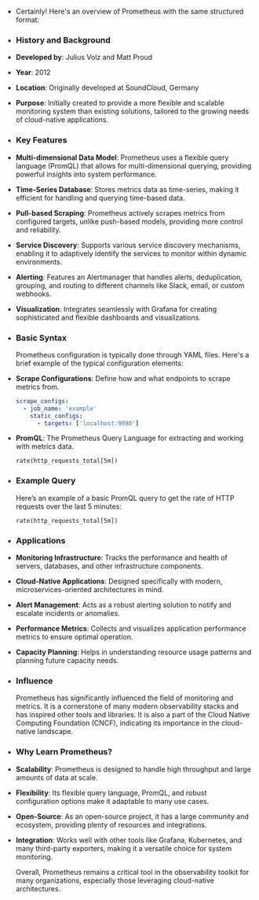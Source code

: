 - Certainly! Here's an overview of Prometheus with the same structured format:
- ### **History and Background**
- **Developed by**: Julius Volz and Matt Proud
- **Year**: 2012
- **Location**: Originally developed at SoundCloud, Germany
- **Purpose**: Initially created to provide a more flexible and scalable monitoring system than existing solutions, tailored to the growing needs of cloud-native applications.
- ### **Key Features**
- **Multi-dimensional Data Model**: Prometheus uses a flexible query language (PromQL) that allows for multi-dimensional querying, providing powerful insights into system performance.
- **Time-Series Database**: Stores metrics data as time-series, making it efficient for handling and querying time-based data.
- **Pull-based Scraping**: Prometheus actively scrapes metrics from configured targets, unlike push-based models, providing more control and reliability.
- **Service Discovery**: Supports various service discovery mechanisms, enabling it to adaptively identify the services to monitor within dynamic environments.
- **Alerting**: Features an Alertmanager that handles alerts, deduplication, grouping, and routing to different channels like Slack, email, or custom webhooks.
- **Visualization**: Integrates seamlessly with Grafana for creating sophisticated and flexible dashboards and visualizations.
- ### **Basic Syntax**
  
  Prometheus configuration is typically done through YAML files. Here's a brief example of the typical configuration elements:
- **Scrape Configurations**: Define how and what endpoints to scrape metrics from. 
  
  ```yaml
  scrape_configs:
    - job_name: 'example'
      static_configs:
        - targets: ['localhost:9090']
  ```
- **PromQL**: The Prometheus Query Language for extracting and working with metrics data. 
  
  ```promql
  rate(http_requests_total[5m])
  ```
- ### **Example Query**
  
  Here’s an example of a basic PromQL query to get the rate of HTTP requests over the last 5 minutes:
  
  ```promql
  rate(http_requests_total[5m])
  ```
- ### **Applications**
- **Monitoring Infrastructure**: Tracks the performance and health of servers, databases, and other infrastructure components.
- **Cloud-Native Applications**: Designed specifically with modern, microservices-oriented architectures in mind.
- **Alert Management**: Acts as a robust alerting solution to notify and escalate incidents or anomalies.
- **Performance Metrics**: Collects and visualizes application performance metrics to ensure optimal operation.
- **Capacity Planning**: Helps in understanding resource usage patterns and planning future capacity needs.
- ### **Influence**
  
  Prometheus has significantly influenced the field of monitoring and metrics. It is a cornerstone of many modern observability stacks and has inspired other tools and libraries. It is also a part of the Cloud Native Computing Foundation (CNCF), indicating its importance in the cloud-native landscape.
- ### **Why Learn Prometheus?**
- **Scalability**: Prometheus is designed to handle high throughput and large amounts of data at scale.
- **Flexibility**: Its flexible query language, PromQL, and robust configuration options make it adaptable to many use cases.
- **Open-Source**: As an open-source project, it has a large community and ecosystem, providing plenty of resources and integrations.
- **Integration**: Works well with other tools like Grafana, Kubernetes, and many third-party exporters, making it a versatile choice for system monitoring.
  
  Overall, Prometheus remains a critical tool in the observability toolkit for many organizations, especially those leveraging cloud-native architectures.